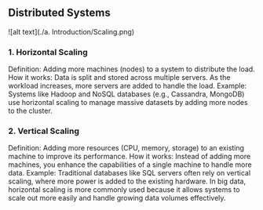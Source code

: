 ## Distributed Systems

![alt text](./a. Introduction/Scaling.png)

### 1. Horizontal Scaling
Definition: Adding more machines (nodes) to a system to distribute the load.
How it works: Data is split and stored across multiple servers. As the workload increases, more servers are added to handle the load.
Example: Systems like Hadoop and NoSQL databases (e.g., Cassandra, MongoDB) use horizontal scaling to manage massive datasets by adding more nodes to the cluster.

### 2. Vertical Scaling
Definition: Adding more resources (CPU, memory, storage) to an existing machine to improve its performance.
How it works: Instead of adding more machines, you enhance the capabilities of a single machine to handle more data.
Example: Traditional databases like SQL servers often rely on vertical scaling, where more power is added to the existing hardware.
In big data, horizontal scaling is more commonly used because it allows systems to scale out more easily and handle growing data volumes effectively.
